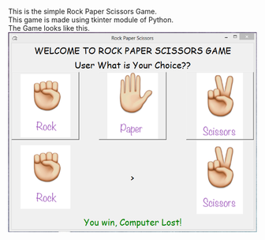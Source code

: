 This is the simple Rock Paper Scissors Game.  
This game is made using tkinter module of Python.  
The Game looks like this.  
![alt text](https://github.com/Nancy214/Python_clg/blob/master/Assignment%203/Rock_Paper_Scissor1.PNG)
